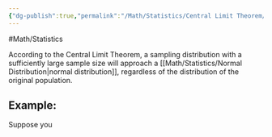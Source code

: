 ```yaml
---
{"dg-publish":true,"permalink":"/Math/Statistics/Central Limit Theorem/","created":"2024-11-10T11:32:39.609-05:00","updated":"2024-11-16T12:05:14.000-05:00"}
---
```


#Math/Statistics 

According to the Central Limit Theorem, a sampling distribution with a sufficiently large sample size will approach a [[Math/Statistics/Normal Distribution\|normal distribution]], regardless of the distribution of the original population.

## Example:

Suppose you 